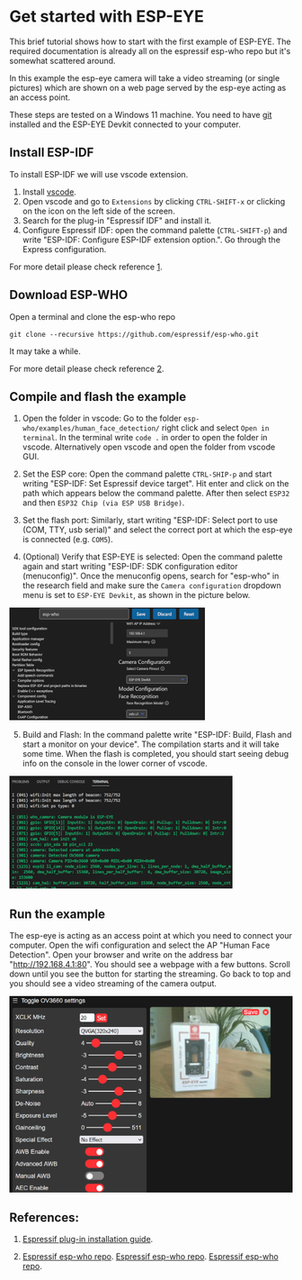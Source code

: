 # Get started with ESP-EYE

This brief tutorial shows how to start with the first example of ESP-EYE. The required documentation is already all on the espressif esp-who repo but it's somewhat scattered around. 

In this example the esp-eye camera will take a video streaming (or single pictures) which are shown on a web page served by the esp-eye acting as an access point.

These steps are tested on a Windows 11 machine. You need to have [git](https://git-scm.com/download/win) installed and the ESP-EYE Devkit connected to your computer. 


## Install ESP-IDF

To install ESP-IDF we will use vscode extension. 
1. Install [vscode](https://code.visualstudio.com/). 
2. Open vscode and go to `Extensions` by clicking `CTRL-SHIFT-x` or clicking on the icon on the left side of the screen.
3. Search for the plug-in "Espressif IDF" and install it. 
4. Configure Espressif IDF: open the command palette (`CTRL-SHIFT-p`) and write "ESP-IDF: Configure ESP-IDF extension option.". Go through the Express configuration. 

For more detail please check reference [1](#references). 

## Download ESP-WHO

Open a terminal and clone the esp-who repo
```
git clone --recursive https://github.com/espressif/esp-who.git
```
It may take a while. 

For more detail please check reference [2](#references). 

## Compile and flash the example

1. Open the folder in vscode: Go to the folder `esp-who/examples/human_face_detection/` right click and select `Open in terminal`. In the terminal write `code .` in order to open the folder in vscode. Alternatively open vscode and open the folder from vscode GUI. 
2. Set the ESP core: Open the command palette `CTRL-SHIP-p` and start writing "ESP-IDF: Set Espressif device target". Hit enter and click on the path which appears below the command palette. After then select `ESP32` and then `ESP32 Chip (via ESP USB Bridge)`. 
3. Set the flash port: Similarly, start writing "ESP-IDF: Select port to use (COM, TTY, usb serial)" and select the correct port at which the esp-eye is connected (e.g. `COM5`).

4. (Optional) Verify that ESP-EYE is selected: Open the command palette again and start writing "ESP-IDF: SDK configuration editor (menuconfig)". Once the menuconfig opens, search for "esp-who" in the research field and make sure the `Camera configuration` dropdown menu is set to `ESP-EYE Devkit`, as shown in the picture below. 

![esp eye menuconfig](../../img/esp-eye-menuconfig.png)

5. Build and Flash: In the command palette write "ESP-IDF: Build, Flash and start a monitor on your device". The compilation starts and it will take some time. 
When the flash is completed, you should start seeing debug info on the console in the lower corner of vscode. 

![esp eye debug log](../../img/esp-eye-debug-log.png)

## Run the example

The esp-eye is acting as an access point at which you need to connect your computer. Open the wifi configuration and select the AP "Human Face Detection". 
Open your browser and write on the address bar "http://192.168.4.1:80". You should see a webpage with a few buttons. Scroll down until you see the button for starting the streaming. 
Go back to top and you should see a video streaming of the camera output.

![esp eye debug log](../../img/esp-eye-output.png)


## References:

1. [Espressif plug-in installation guide](https://github.com/espressif/vscode-esp-idf-extension/blob/master/docs/tutorial/install.md).

2. [Espressif esp-who repo](https://github.com/espressif/esp-who).
 [Espressif esp-who repo](https://github.com/espressif/esp-who).
[Espressif esp-who repo](https://github.com/espressif/esp-who).

